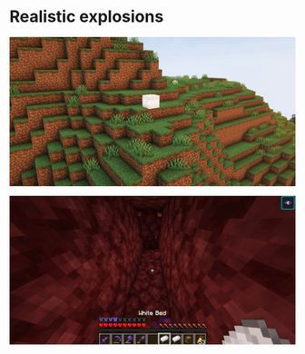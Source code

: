 # Realistic explosions

![](../../.gitbook/assets/explode2.gif)

![](../../.gitbook/assets/explode.gif)
